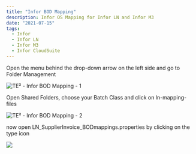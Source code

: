 ```yaml
---
title: "Infor BOD Mapping"
description: Infor OS Mapping for Infor LN and Infor M3
date: "2021-07-15"
tags:
  - Infor
  - Infor LN
  - Infor M3
  - Infor CloudSuite
---
```


Open the menu behind the drop-down arrow on the left side and go to Folder Management


![TE² - Infor BOD Mapping - 1 ](/_images/te/image-38.png)


Open Shared Folders, choose your Batch Class and click on ln-mapping-files



![TE² - Infor BOD Mapping - 2 ](/_images/te/image-28.png)

now open LN\_SupplierInvoice\_BODmappings.properties by clicking on the type icon

![](/_images/doc2/image-35.png)

